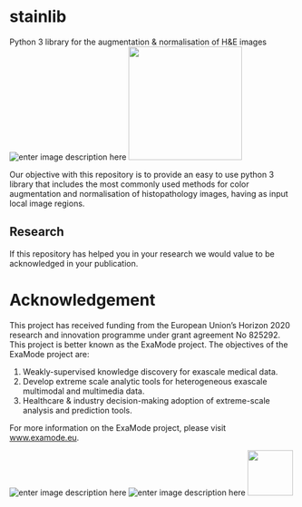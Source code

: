 # stainlib
Python 3 library for the augmentation &amp; normalisation of H&amp;E images
![enter image description here](https://drive.google.com/uc?id=1By4Nw3X0sgwxamF0qN3TqiL-B1q2qZqQ) <img src="https://drive.google.com/uc?id=1By4Nw3X0sgwxamF0qN3TqiL-B1q2qZqQ" width="200">

Our objective with this repository is to provide an easy to use python 3 library that includes 
the most commonly used methods for color augmentation and normalisation of histopathology images, having as input local image regions.


## Research
If this repository has helped you in your research we would value to be acknowledged in your publication.

# Acknowledgement
This project has received funding from the European Union’s Horizon 2020 research and innovation programme under grant agreement No 825292. This project is better known as the ExaMode project. The objectives of the ExaMode project are:
1. Weakly-supervised knowledge discovery for exascale medical data.  
2. Develop extreme scale analytic tools for heterogeneous exascale multimodal and multimedia data.  
3. Healthcare & industry decision-making adoption of extreme-scale analysis and prediction tools.

For more information on the ExaMode project, please visit www.examode.eu. 

![enter image description here](https://www.examode.eu/wp-content/uploads/2018/11/horizon.jpg)  ![enter image description here](https://www.examode.eu/wp-content/uploads/2018/11/flag_yellow.png) <img src="https://www.examode.eu/wp-content/uploads/2018/11/cropped-ExaModeLogo_blacklines_TranspBackGround1.png" width="80">


